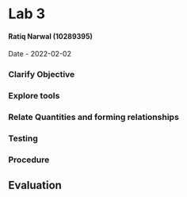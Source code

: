 # Lab 3
#### Ratiq Narwal (10289395)
Date - 2022-02-02


### Clarify Objective

### Explore tools

### Relate Quantities and forming relationships

### Testing

### Procedure

## Evaluation